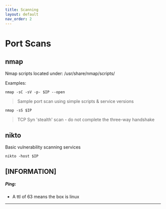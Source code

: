 ```yaml
---
title: Scanning
layout: default
nav_order: 2
---
```



# Port Scans
## nmap
Nmap scripts located under: /usr/share/nmap/scripts/

Examples:
```
nmap -sC -sV -p- $IP --open
```
> Sample port scan using simple scripts & service versions
```
nmap -sS $IP
```
> TCP Syn 'stealth' scan - do not complete the three-way handshake

## nikto
Basic vulnerability scanning services
```
nikto -host $IP
```

## [INFORMATION]
##### Ping:
- A ttl of 63 means the box is linux


----

[^1]: [It can take up to 10 minutes for changes to your site to publish after you push the changes to GitHub](https://docs.github.com/en/pages/setting-up-a-github-pages-site-with-jekyll/creating-a-github-pages-site-with-jekyll#creating-your-site).

[Just the Docs]: https://just-the-docs.github.io/just-the-docs/
[GitHub Pages]: https://docs.github.com/en/pages
[README]: https://github.com/just-the-docs/just-the-docs-template/blob/main/README.md
[Jekyll]: https://jekyllrb.com
[GitHub Pages / Actions workflow]: https://github.blog/changelog/2022-07-27-github-pages-custom-github-actions-workflows-beta/
[use this template]: https://github.com/just-the-docs/just-the-docs-template/generate
